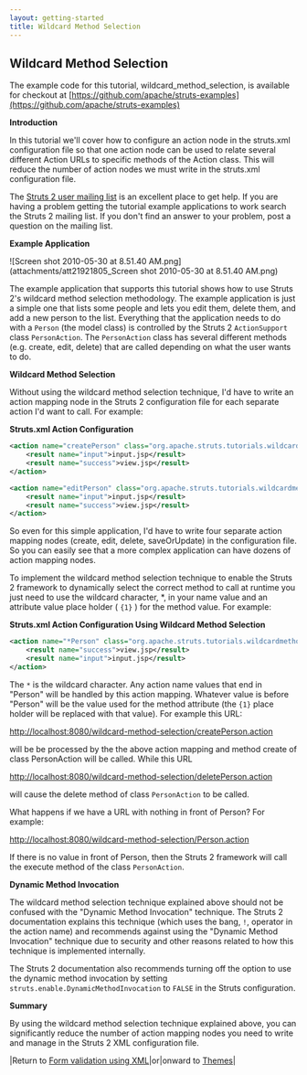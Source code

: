 ```yaml
---
layout: getting-started
title: Wildcard Method Selection
---
```

## Wildcard Method Selection

The example code for this tutorial, wildcard_method_selection, is available for checkout at [https://github.com/apache/struts-examples](https://github.com/apache/struts-examples)

__Introduction__

In this tutorial we'll cover how to configure an action node in the struts.xml configuration file so that one action node can be used to relate several different Action URLs to specific methods of the Action class. This will reduce the number of action nodes we must write in the struts.xml configuration file.

The [Struts 2 user mailing list](http://struts.apache.org/mail.html) is an excellent place to get help. If you are having a problem getting the tutorial example applications to work search the Struts 2 mailing list. If you don't find an answer to your problem, post a question on the mailing list.

__Example Application__

![Screen shot 2010-05-30 at 8.51.40 AM.png](attachments/att21921805_Screen shot 2010-05-30 at 8.51.40 AM.png)

The example application that supports this tutorial shows how to use Struts 2's wildcard method selection methodology. The example application is just a simple one that lists some people and lets you edit them, delete them, and add a new person to the list. Everything that the application needs to do with a `Person` (the model class) is controlled by the Struts 2 `ActionSupport` class `PersonAction`. The `PersonAction` class has several different methods (e.g. create, edit, delete) that are called depending on what the user wants to do.

__Wildcard Method Selection__

Without using the wildcard method selection technique, I'd have to write an action mapping node in the Struts 2 configuration file for each separate action I'd want to call. For example:

**Struts.xml Action Configuration**

```xml
<action name="createPerson" class="org.apache.struts.tutorials.wildcardmethod.action.PersonAction" method="create">
    <result name="input">input.jsp</result>
    <result name="success">view.jsp</result>
</action>

<action name="editPerson" class="org.apache.struts.tutorials.wildcardmethod.action.PersonAction" method="edit">
    <result name="input">input.jsp</result>
    <result name="success">view.jsp</result>
</action>
```

So even for this simple application, I'd have to write four separate action mapping nodes (create, edit, delete, saveOrUpdate) in the configuration file. So you can easily see that a more complex application can have dozens of action mapping nodes.

To implement the wildcard method selection technique to enable the Struts 2 framework to dynamically select the correct method to call at runtime you just need to use the wildcard character, *, in your name value and an attribute value place holder ( `{1}` ) for the method value. For example:

**Struts.xml Action Configuration Using Wildcard Method Selection**

```xml
<action name="*Person" class="org.apache.struts.tutorials.wildcardmethod.action.PersonAction" method="{1}">
    <result name="success">view.jsp</result>
    <result name="input">input.jsp</result>
</action>
```

The `*` is the wildcard character. Any action name values that end in "Person" will be handled by this action mapping. Whatever value is before "Person" will be the value used for the method attribute (the `{1}` place holder will be replaced with that value). For example this URL:

[http://localhost:8080/wildcard-method-selection/createPerson.action](http://localhost:8080/wildcard-method-selection/createPerson.action)

will be be processed by the the above action mapping and method create of class PersonAction will be called. While this URL

[http://localhost:8080/wildcard-method-selection/deletePerson.action](http://localhost:8080/wildcard-method-selection/deletePerson.action)

will cause the delete method of class `PersonAction` to be called.

What happens if we have a URL with nothing in front of Person? For example:

[http://localhost:8080/wildcard-method-selection/Person.action](http://localhost:8080/wildcard-method-selection/Person.action)

If there is no value in front of Person, then the Struts 2 framework will call the execute method of the class `PersonAction`.

__Dynamic Method Invocation__

The wildcard method selection technique explained above should not be confused with the "Dynamic Method Invocation" technique. The Struts 2 documentation explains this technique (which uses the bang, `!`, operator in the action name) and recommends against using the "Dynamic Method Invocation" technique due to security and other reasons related to how this technique is implemented internally.

The Struts 2 documentation also recommends turning off the option to use the dynamic method invocation by setting `struts.enable.DynamicMethodInvocation` to `FALSE` in the Struts configuration.

__Summary__

By using the wildcard method selection technique explained above, you can significantly reduce the number of action mapping nodes you need to write and manage in the Struts 2 XML configuration file.

|Return to [Form validation using XML](form-validation-using-xml.html)|or|onward to [Themes](themes.html)|
